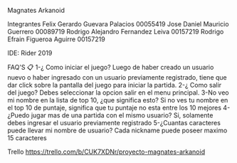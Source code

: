 Magnates Arkanoid

Integrantes
Felix Gerardo Guevara Palacios 00055419
Jose Daniel Mauricio Guerrero 00089719
Rodrigo Alejandro Fernandez Leiva 00157219
Rodrigo Efrain Figueroa Aguirre 00157219

IDE: Rider 2019

FAQ'S 📋
1-¿ Como iniciar el juego?
  Luego de haber creado un usuario nuevo o haber ingresado con un usuario previamente registrado, tiene que dar click sobre
  la pantalla del juego para iniciar la partida.
2-¿ Como salir del juego?
  Debes seleccionar la opcion salir en el menu principal.
3-No veo mi nombre en la lista de top 10, ¿que significa esto?
  Si no ves tu nombre en el top 10 de puntaje, significa que tu puntaje no esta entre los 10 mejores
4-¿Puedo jugar mas de una partida con el mismo usuario?
  Si, solamente debes ingresar el usuario previamente registrado
5-¿Cuantas caracteres puede llevar mi nombre de usuario?
  Cada nickname puede poseer maximo 15 caracteres

Trello
https://trello.com/b/CUK7XDNr/proyecto-magnates-arkanoid
